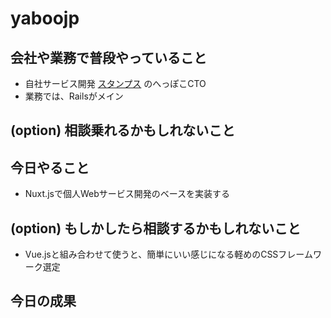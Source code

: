 # yaboojp

## 会社や業務で普段やっていること
- 自社サービス開発 [スタンプス](https://stamp.sc/) のへっぽこCTO
- 業務では、Railsがメイン

## (option) 相談乗れるかもしれないこと

## 今日やること
- Nuxt.jsで個人Webサービス開発のベースを実装する

## (option) もしかしたら相談するかもしれないこと
- Vue.jsと組み合わせて使うと、簡単にいい感じになる軽めのCSSフレームワーク選定

## 今日の成果
